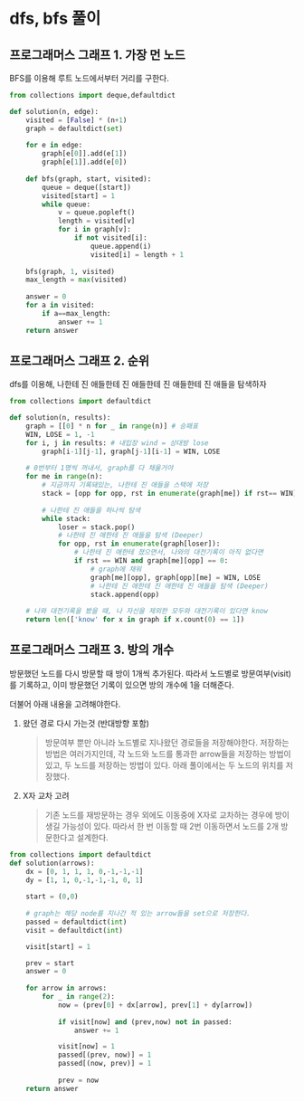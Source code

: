 # dfs, bfs 풀이

## 프로그래머스 그래프 1. 가장 먼 노드

BFS를 이용해 루트 노드에서부터 거리를 구한다.

```python
from collections import deque,defaultdict 

def solution(n, edge):
    visited = [False] * (n+1)
    graph = defaultdict(set)
    
    for e in edge:
        graph[e[0]].add(e[1])        
        graph[e[1]].add(e[0])        
    
    def bfs(graph, start, visited): 
        queue = deque([start]) 
        visited[start] = 1
        while queue: 
            v = queue.popleft()
            length = visited[v] 
            for i in graph[v]: 
                if not visited[i]: 
                    queue.append(i) 
                    visited[i] = length + 1
        
    bfs(graph, 1, visited)
    max_length = max(visited)
    
    answer = 0
    for a in visited:
        if a==max_length:
            answer += 1
    return answer
```

## 프로그래머스 그래프 2. 순위

dfs를 이용해, 나한테 진 애들한테 진 애들한테 진 애들한테 진 애들을 탐색하자

```python
from collections import defaultdict

def solution(n, results):
    graph = [[0] * n for _ in range(n)] # 승패표
    WIN, LOSE = 1, -1
    for i, j in results: # 내입장 wind = 상대방 lose
        graph[i-1][j-1], graph[j-1][i-1] = WIN, LOSE
    
    # 0번부터 1명씩 꺼내서, graph를 다 채울거야
    for me in range(n):
        # 지금까지 기록돼있는, 나한테 진 애들을 스택에 저장
        stack = [opp for opp, rst in enumerate(graph[me]) if rst== WIN]
        
        # 나한테 진 애들을 하나씩 탐색
        while stack:
            loser = stack.pop()
            # 나한테 진 애한테 진 애들을 탐색 (Deeper)
            for opp, rst in enumerate(graph[loser]):
                # 나한테 진 애한테 졌으면서, 나와의 대전기록이 아직 없다면
                if rst == WIN and graph[me][opp] == 0:
                    # graph에 채워
                    graph[me][opp], graph[opp][me] = WIN, LOSE
                    # 나한테 진 애한테 진 애한테 진 애들을 탐색 (Deeper)
                    stack.append(opp)
    
    # 나와 대전기록을 봤을 때, 나 자신을 제외한 모두와 대전기록이 있다면 know
    return len(['know' for x in graph if x.count(0) == 1])

```

## 프로그래머스 그래프 3. 방의 개수

방문했던 노드를 다시 방문할 때 방이 1개씩 추가된다. 따라서 노드별로 방문여부(visit)를 기록하고, 이미 방문했던 기록이 있으면 방의 개수에 1을 더해준다.

더불어 아래 내용을 고려해야한다.

1. 왔던 경로 다시 가는것 (반대방향 포함)
    > 방문여부 뿐만 아니라 노드별로 지나왔던 경로들을 저장해야한다.
    > 저장하는 방법은 여러가지인데, 각 노드와 노드를 통과한 arrow들을 저장하는 방법이 있고, 두 노드를 저장하는 방법이 있다. 아래 풀이에서는 두 노드의 위치를 저장했다.
2. X자 교차 고려
    > 기존 노드를 재방문하는 경우 외에도 이동중에 X자로 교차하는 경우에 방이 생길 가능성이 있다. 따라서 한 번 이동할 때 2번 이동하면서 노드를 2개 방문한다고 설계한다.

```python
from collections import defaultdict
def solution(arrows):
    dx = [0, 1, 1, 1, 0,-1,-1,-1]
    dy = [1, 1, 0,-1,-1,-1, 0, 1]
    
    start = (0,0)
    
    # graph는 해당 node를 지나간 적 있는 arrow들을 set으로 저장한다.
    passed = defaultdict(int)
    visit = defaultdict(int)

    visit[start] = 1

    prev = start
    answer = 0
    
    for arrow in arrows:
        for _ in range(2):
            now = (prev[0] + dx[arrow], prev[1] + dy[arrow])
            
            if visit[now] and (prev,now) not in passed:
                answer += 1 

            visit[now] = 1
            passed[(prev, now)] = 1
            passed[(now, prev)] = 1
            
            prev = now
    return answer
```